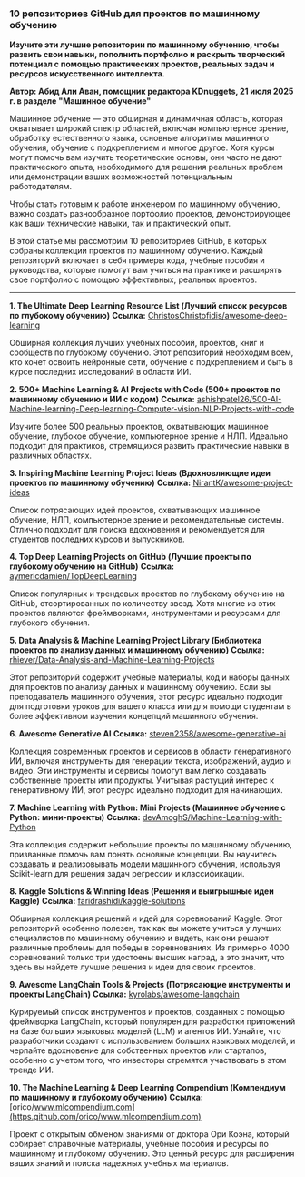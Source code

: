 ### 10 репозиториев GitHub для проектов по машинному обучению

**Изучите эти лучшие репозитории по машинному обучению, чтобы развить свои навыки, пополнить портфолио и раскрыть творческий потенциал с помощью практических проектов, реальных задач и ресурсов искусственного интеллекта.**

**Автор: Абид Али Аван, помощник редактора KDnuggets, 21 июля 2025 г. в разделе "Машинное обучение"**

Машинное обучение — это обширная и динамичная область, которая охватывает широкий спектр областей, включая компьютерное зрение, обработку естественного языка, основные алгоритмы машинного обучения, обучение с подкреплением и многое другое. Хотя курсы могут помочь вам изучить теоретические основы, они часто не дают практического опыта, необходимого для решения реальных проблем или демонстрации ваших возможностей потенциальным работодателям.

Чтобы стать готовым к работе инженером по машинному обучению, важно создать разнообразное портфолио проектов, демонстрирующее как ваши технические навыки, так и практический опыт.

В этой статье мы рассмотрим 10 репозиториев GitHub, в которых собраны коллекции проектов по машинному обучению. Каждый репозиторий включает в себя примеры кода, учебные пособия и руководства, которые помогут вам учиться на практике и расширять свое портфолио с помощью эффективных, реальных проектов.

---

**1. The Ultimate Deep Learning Resource List (Лучший список ресурсов по глубокому обучению)**
**Ссылка:** [ChristosChristofidis/awesome-deep-learning](https://github.com/ChristosChristofidis/awesome-deep-learning)

Обширная коллекция лучших учебных пособий, проектов, книг и сообществ по глубокому обучению. Этот репозиторий необходим всем, кто хочет освоить нейронные сети, обучение с подкреплением и быть в курсе последних исследований в области ИИ.

**2. 500+ Machine Learning & AI Projects with Code (500+ проектов по машинному обучению и ИИ с кодом)**
**Ссылка:** [ashishpatel26/500-AI-Machine-learning-Deep-learning-Computer-vision-NLP-Projects-with-code](https://github.com/ashishpatel26/500-AI-Machine-learning-Deep-learning-Computer-vision-NLP-Projects-with-code)

Изучите более 500 реальных проектов, охватывающих машинное обучение, глубокое обучение, компьютерное зрение и НЛП. Идеально подходит для практиков, стремящихся развить практические навыки в различных областях.

**3. Inspiring Machine Learning Project Ideas (Вдохновляющие идеи проектов по машинному обучению)**
**Ссылка:** [NirantK/awesome-project-ideas](https://github.com/NirantK/awesome-project-ideas)

Список потрясающих идей проектов, охватывающих машинное обучение, НЛП, компьютерное зрение и рекомендательные системы. Отлично подходит для поиска вдохновения и рекомендуется для студентов последних курсов и выпускников.

**4. Top Deep Learning Projects on GitHub (Лучшие проекты по глубокому обучению на GitHub)**
**Ссылка:** [aymericdamien/TopDeepLearning](https://github.com/aymericdamien/TopDeepLearning)

Список популярных и трендовых проектов по глубокому обучению на GitHub, отсортированных по количеству звезд. Хотя многие из этих проектов являются фреймворками, инструментами и ресурсами для глубокого обучения.

**5. Data Analysis & Machine Learning Project Library (Библиотека проектов по анализу данных и машинному обучению)**
**Ссылка:** [rhiever/Data-Analysis-and-Machine-Learning-Projects](https://github.com/rhiever/Data-Analysis-and-Machine-Learning-Projects)

Этот репозиторий содержит учебные материалы, код и наборы данных для проектов по анализу данных и машинному обучению. Если вы преподаватель машинного обучения, этот ресурс идеально подходит для подготовки уроков для вашего класса или для помощи студентам в более эффективном изучении концепций машинного обучения.

**6. Awesome Generative AI**
**Ссылка:** [steven2358/awesome-generative-ai](https://github.com/steven2358/awesome-generative-ai)

Коллекция современных проектов и сервисов в области генеративного ИИ, включая инструменты для генерации текста, изображений, аудио и видео. Эти инструменты и сервисы помогут вам легко создавать собственные проекты или продукты. Учитывая растущий интерес к генеративному ИИ, этот ресурс идеально подходит для начинающих.

**7. Machine Learning with Python: Mini Projects (Машинное обучение с Python: мини-проекты)**
**Ссылка:** [devAmoghS/Machine-Learning-with-Python](https://github.com/devAmoghS/Machine-Learning-with-Python)

Эта коллекция содержит небольшие проекты по машинному обучению, призванные помочь вам понять основные концепции. Вы научитесь создавать и реализовывать модели машинного обучения, используя Scikit-learn для решения задач регрессии и классификации.

**8. Kaggle Solutions & Winning Ideas (Решения и выигрышные идеи Kaggle)**
**Ссылка:** [faridrashidi/kaggle-solutions](https.github.com/faridrashidi/kaggle-solutions)

Обширная коллекция решений и идей для соревнований Kaggle. Этот репозиторий особенно полезен, так как вы можете учиться у лучших специалистов по машинному обучению и видеть, как они решают различные проблемы для победы в соревнованиях. Из примерно 4000 соревнований только три удостоены высших наград, а это значит, что здесь вы найдете лучшие решения и идеи для своих проектов.

**9. Awesome LangChain Tools & Projects (Потрясающие инструменты и проекты LangChain)**
**Ссылка:** [kyrolabs/awesome-langchain](https.github.com/kyrolabs/awesome-langchain)

Курируемый список инструментов и проектов, созданных с помощью фреймворка LangChain, который популярен для разработки приложений на базе больших языковых моделей (LLM) и агентов ИИ. Узнайте, что разработчики создают с использованием больших языковых моделей, и черпайте вдохновение для собственных проектов или стартапов, особенно с учетом того, что инвесторы стремятся участвовать в этом тренде ИИ.

**10. The Machine Learning & Deep Learning Compendium (Компендиум по машинному и глубокому обучению)**
**Ссылка:** [orico/www.mlcompendium.com](https.github.com/orico/www.mlcompendium.com)

Проект с открытым обменом знаниями от доктора Ори Коэна, который собирает справочные материалы, учебные пособия и ресурсы по машинному и глубокому обучению. Это ценный ресурс для расширения ваших знаний и поиска надежных учебных материалов.

